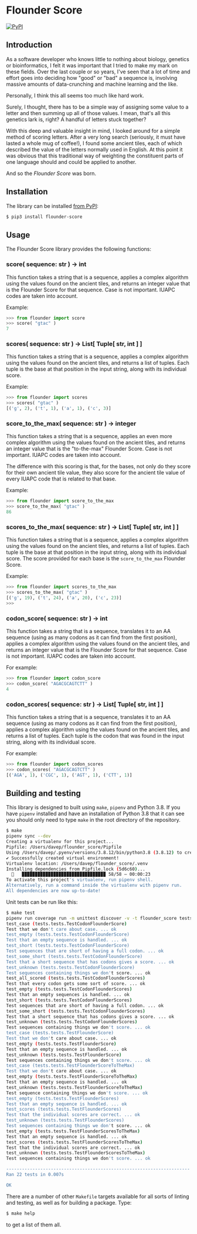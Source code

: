 # Flounder Score

[![PyPI](https://badge.fury.io/py/flounder-score.svg)](https://badge.fury.io/py/flounder-score)

## Introduction

As a software developer who knows little to nothing about biology, genetics
or bioinformatics, I felt it was important that I tried to make my mark on
these fields. Over the last couple or so years, I've seen that a lot of time
and effort goes into deciding how "good" or "bad" a sequence is, involving
massive amounts of data-crunching and machine learning and the like.

Personally, I think this all seems too much like hard work.

Surely, I thought, there has to be a simple way of assigning some value to a
letter and then summing up all of those values. I mean, that's all this
genetics lark is, right? A handful of letters stuck together?

With this deep and valuable insight in mind, I looked around for a simple
method of scoring letters. After a very long search (seriously, it must have
lasted a whole mug of coffee!), I found some ancient tiles, each of which
described the value of the letters normally used in English. At this point
it was obvious that this traditional way of weighting the constituent parts
of one language should and could be applied to another.

And so the *Flounder Score* was born.

## Installation

The library can be installed [from
PyPI](https://pypi.org/project/flounder-score/):

```sh
$ pip3 install flounder-score
```

## Usage

The Flounder Score library provides the following functions:

### score( sequence: str ) -> int

This function takes a string that is a sequence, applies a complex algorithm
using the values found on the ancient tiles, and returns an integer value
that is the Flounder Score for that sequence. Case is not important. IUAPC
codes are taken into account.

Example:

```python
>>> from flounder import score
>>> score( "gtac" )
7
```

### scores( sequence: str ) -> List[ Tuple[ str, int ] ]

This function takes a string that is a sequence, applies a complex algorithm
using the values found on the ancient tiles, and returns a list of tuples.
Each tuple is the base at that position in the input string, along with its
individual score.

Example:

```python
>>> from flounder import scores
>>> scores( "gtac" )
[('g', 2), ('t', 1), ('a', 1), ('c', 3)]
```

### score_to_the_max( sequence: str ) -> integer

This function takes a string that is a sequence, applies an even more
complex algorithm using the values found on the ancient tiles, and returns
an integer value that is the "to-the-max" Flounder Score. Case is not
important. IUAPC codes are taken into account.

The difference with this scoring is that, for the bases, not only do they
score for their own ancient tile value, they also score for the ancient tile
value of every IUAPC code that is related to that base.

Example:

```python
>>> from flounder import score_to_the_max
>>> score_to_the_max( "gtac" )
86
```

### scores_to_the_max( sequence: str ) -> List[ Tuple[ str, int ] ]

This function takes a string that is a sequence, applies a complex algorithm
using the values found on the ancient tiles, and returns a list of tuples.
Each tuple is the base at that position in the input string, along with its
individual score. The score provided for each base is the `score_to_the_max`
Flounder Score.

Example:

```python
>>> from flounder import scores_to_the_max
>>> scores_to_the_max( "gtac" )
[('g', 19), ('t', 24), ('a', 20), ('c', 23)]
>>>
```

### codon_score( sequence: str ) -> int

This function takes a string that is a sequence, translates it to an AA
sequence (using as many codons as it can find from the first position),
applies a complex algorithm using the values found on the ancient tiles, and
returns an integer value that is the Flounder Score for that sequence. Case
is not important. IUAPC codes are taken into account.

For example:

```python
>>> from flounder import codon_score
>>> codon_score( "AGACGCAGTCTT" )
4
```

### codon_scores( sequence: str ) -> List[ Tuple[ str, int ] ]

This function takes a string that is a sequence, translates it to an AA
sequence (using as many codons as it can find from the first position),
applies a complex algorithm using the values found on the ancient tiles, and
returns a list of tuples. Each tuple is the codon that was found in the
input string, along with its individual score.

For example:

```python
>>> from flounder import codon_scores
>>> codon_scores( "AGACGCAGTCTT" )
[('AGA', 1), ('CGC', 1), ('AGT', 1), ('CTT', 1)]
```

## Building and testing

This library is designed to built using `make`, `pipenv` and Python 3.8. If
you have `pipenv` installed and have an installation of Python 3.8 that it
can see you should only need to type `make` in the root directory of the
repository.

```sh
$ make
pipenv sync --dev
Creating a virtualenv for this project...
Pipfile: /Users/davep/flounder_score/Pipfile
Using /Users/davep/.pyenv/versions/3.8.12/bin/python3.8 (3.8.12) to create virtualenv...
✔ Successfully created virtual environment!
Virtualenv location: /Users/davep/flounder_score/.venv
Installing dependencies from Pipfile.lock (5d6c60)...
  🐍   ▉▉▉▉▉▉▉▉▉▉▉▉▉▉▉▉▉▉▉▉▉▉▉▉▉▉▉▉▉▉▉▉ 58/58 — 00:00:23
To activate this project's virtualenv, run pipenv shell.
Alternatively, run a command inside the virtualenv with pipenv run.
All dependencies are now up-to-date!
```

Unit tests can be run like this:

```sh
$ make test
pipenv run coverage run -m unittest discover -v -t flounder_score tests
test_case (tests.tests.TestCodonFlounderScore)
Test that we don't care about case. ... ok
test_empty (tests.tests.TestCodonFlounderScore)
Test that an empty sequence is handled. ... ok
test_short (tests.tests.TestCodonFlounderScore)
Test sequences that are short of having a full codon. ... ok
test_some_short (tests.tests.TestCodonFlounderScore)
Test that a short sequence that has codons gives a score. ... ok
test_unknown (tests.tests.TestCodonFlounderScore)
Test sequences containing things we don't score. ... ok
test_all_scored (tests.tests.TestCodonFlounderScores)
Test that every codon gets some sort of score. ... ok
test_empty (tests.tests.TestCodonFlounderScores)
Test that an empty sequences is handled. ... ok
test_short (tests.tests.TestCodonFlounderScores)
Test sequences that are short of having a full codon. ... ok
test_some_short (tests.tests.TestCodonFlounderScores)
Test that a short sequence that has codons gives a score. ... ok
test_unknown (tests.tests.TestCodonFlounderScores)
Test sequences containing things we don't score. ... ok
test_case (tests.tests.TestFlounderScore)
Test that we don't care about case. ... ok
test_empty (tests.tests.TestFlounderScore)
Test that an empty sequence is handled. ... ok
test_unknown (tests.tests.TestFlounderScore)
Test sequences containing things we don't score. ... ok
test_case (tests.tests.TestFlounderScoreToTheMax)
Test that we don't care about case. ... ok
test_empty (tests.tests.TestFlounderScoreToTheMax)
Test that an empty sequence is handled. ... ok
test_unknown (tests.tests.TestFlounderScoreToTheMax)
Test sequence containing things we don't score. ... ok
test_empty (tests.tests.TestFlounderScores)
Test that an empty sequence is handled. ... ok
test_scores (tests.tests.TestFlounderScores)
Test that the individual scores are correct. ... ok
test_unknown (tests.tests.TestFlounderScores)
Test sequences containing things we don't score. ... ok
test_empty (tests.tests.TestFlounderScoresToTheMax)
Test that an empty sequence is handled. ... ok
test_scores (tests.tests.TestFlounderScoresToTheMax)
Test that the individual scores are correct. ... ok
test_unknown (tests.tests.TestFlounderScoresToTheMax)
Test sequences containing things we don't score. ... ok

----------------------------------------------------------------------
Ran 22 tests in 0.007s

OK
```

There are a number of other `Makefile` targets available for all sorts of
linting and testing, as well as for building a package. Type:

```sh
$ make help
```

to get a list of them all.

[//]: # (README.md ends here)
